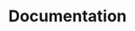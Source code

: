 ---
layout: 'layouts/collects.html'
title: 'Documentation'
collects: project
partial: partials/cards/docs.html
meta:
  desc:
    'datapack.dev - pushing the boundaries of a datapack'
---
